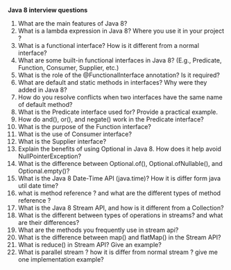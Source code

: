 **Java 8 interview questions**
1.	What are the main features of Java 8?
2.	What is a lambda expression in Java 8? Where you use it in your project ?
3.	What is a functional interface? How is it different from a normal interface?
4.	What are some built-in functional interfaces in Java 8?
      (E.g., Predicate, Function, Consumer, Supplier, etc.)
5.	What is the role of the @FunctionalInterface annotation? Is it required?
6.	What are default and static methods in interfaces? Why were they added in Java 8?
7.	How do you resolve conflicts when two interfaces have the same name of default method?
8.	What is the Predicate interface used for? Provide a practical example.
9.	How do and(), or(), and negate() work in the Predicate interface?
10.	What is the purpose of the Function interface?
11.	What is the use of Consumer interface?
12.	What is the Supplier interface?
13.	Explain the benefits of using Optional in Java 8. How does it help avoid NullPointerException?
14.	What is the difference between Optional.of(), Optional.ofNullable(), and Optional.empty()?
15.	What is the Java 8 Date-Time API (java.time)? How it is differ form java util date time?
16.	what is method reference ? and what are the different types of method reference ?
17.	What is the Java 8 Stream API, and how is it different from a Collection?
18.	What is the different between types of operations in streams? and what are their differences?
19.	What are the methods you frequently use in stream api?
20.	What is the difference between map() and flatMap() in the Stream API?
21.	What is reduce() in Stream API? Give an example?
22.	What is parallel stream ? how it is differ from normal stream ? give me one implementation example?